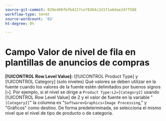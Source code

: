 ```yaml
---
source-git-commit: 029e406fbfb4217ce78364c2d1f1a6dae24ff588
workflow-type: tm+mt
source-wordcount: '62'
ht-degree: 0%

---
```

# Campo Valor de nivel de fila en plantillas de anuncios de compras

**[!UICONTROL Row Level Value]:** ([!UICONTROL Product Type] y [!UICONTROL Category] (solo niveles) Qué valores se deben utilizar en la fuente cuando los valores de la fuente estén delimitados por buenos signos [`>`]. Por ejemplo, si el nivel se dirige a `Product Type:L2=[Category2]` usando [!UICONTROL Row Level Value] de 2 y el valor de fuente en la variable &quot;`[Category2]`&quot; la columna es &quot;`Software>Graphics>Image Processing`,&quot; y &quot;Gráficos&quot; como destino. De forma predeterminada, se selecciona el mismo nivel que el nivel de tipo de producto o de categoría.
